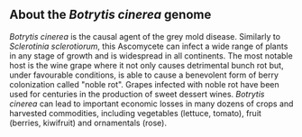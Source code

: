 About the *Botrytis cinerea* genome
-----------------------------------

*Botrytis cinerea* is the causal agent of the grey mold disease.
Similarly to *Sclerotinia sclerotiorum*, this Ascomycete can infect a
wide range of plants in any stage of growth and is widespread in all
continents. The most notable host is the wine grape where it not only
causes detrimental bunch rot but, under favourable conditions, is able
to cause a benevolent form of berry colonization called "noble rot".
Grapes infected with noble rot have been used for centuries in the
production of sweet dessert wines. *Botrytis cinerea* can lead to
important economic losses in many dozens of crops and harvested
commodities, including vegetables (lettuce, tomato), fruit (berries,
kiwifruit) and ornamentals (rose).
